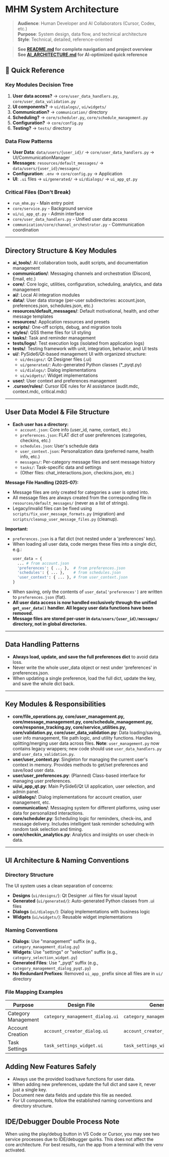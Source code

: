 # MHM System Architecture

> **Audience**: Human Developer and AI Collaborators (Cursor, Codex, etc.)   
> **Purpose**: System design, data flow, and technical architecture  
> **Style**: Technical, detailed, reference-oriented

> **See [README.md](README.md) for complete navigation and project overview**  
> **See [AI_ARCHITECTURE.md](AI_ARCHITECTURE.md) for AI-optimized quick reference**

## 🚀 Quick Reference

### **Key Modules Decision Tree**
1. **User data access?** → `core/user_data_handlers.py`, `core/user_data_validation.py`
2. **UI components?** → `ui/dialogs/`, `ui/widgets/`
3. **Communication?** → `communication/` directory
4. **Scheduling?** → `core/scheduler.py`, `core/schedule_management.py`
5. **Configuration?** → `core/config.py`
6. **Testing?** → `tests/` directory

### **Data Flow Patterns**
- **User Data**: `data/users/{user_id}/` → `core/user_data_handlers.py` → UI/CommunicationManager
- **Messages**: `resources/default_messages/` → `data/users/{user_id}/messages/`
- **Configuration**: `.env` → `core/config.py` → Application
- **UI**: `.ui` files → `ui/generated/` → `ui/dialogs/` → `ui_app_qt.py`

### **Critical Files (Don't Break)**
- `run_mhm.py` - Main entry point
- `core/service.py` - Background service
- `ui/ui_app_qt.py` - Admin interface
- `core/user_data_handlers.py` - Unified user data access
- `communication/core/channel_orchestrator.py` - Communication coordination

---

## Directory Structure & Key Modules

- **ai_tools/**: AI collaboration tools, audit scripts, and documentation management
- **communication/**: Messaging channels and orchestration (Discord, Email, etc.)
- **core/**: Core logic, utilities, configuration, scheduling, analytics, and data management
- **ai/**: Local AI integration modules
- **data/**: User data storage (per-user subdirectories: account.json, preferences.json, schedules.json, etc.)
- **resources/default_messages/**: Default motivational, health, and other message templates
- **resources/**: Application resources and presets
- **scripts/**: One-off scripts, debug, and migration tools
- **styles/**: QSS theme files for UI styling
- **tasks/**: Task and reminder management
- **tests/logs/**: Test execution logs (isolated from application logs)
- **tests/**: Testing framework with unit, integration, behavior, and UI tests
- **ui/**: PySide6/Qt-based management UI with organized structure:
  - `ui/designs/`: Qt Designer files (.ui)
  - `ui/generated/`: Auto-generated Python classes (*_pyqt.py)
  - `ui/dialogs/`: Dialog implementations
  - `ui/widgets/`: Widget implementations
- **user/**: User context and preferences management
- **.cursor/rules/**: Cursor IDE rules for AI assistance (audit.mdc, context.mdc, critical.mdc)

---

## User Data Model & File Structure

- **Each user has a directory:**
  - `account.json`: Core info (user_id, name, contact, etc.)
  - `preferences.json`: FLAT dict of user preferences (categories, checkins, etc.)
  - `schedules.json`: User's schedule data
  - `user_context.json`: Personalization data (preferred name, health info, etc.)
  - `messages/`: Per-category message files and sent message history
  - `tasks/`: Task-specific data and settings
  - (Other files: chat_interactions.json, checkins.json, etc.)

**Message File Handling (2025-07):**
- Message files are only created for categories a user is opted into.
- All message files are always created from the corresponding file in `resources/default_messages/` (never as a list of strings).
- Legacy/invalid files can be fixed using `scripts/fix_user_message_formats.py` (migration) and `scripts/cleanup_user_message_files.py` (cleanup).

**Important:**
- `preferences.json` is a flat dict (not nested under a 'preferences' key).
- When loading all user data, code merges these files into a single dict, e.g.:
  ```python
  user_data = {
    ... # from account.json
    'preferences': { ... },  # from preferences.json
    'schedules': { ... },    # from schedules.json
    'user_context': { ... }, # from user_context.json
  }
  ```
- When saving, only the contents of `user_data['preferences']` are written to `preferences.json` (flat).
- **All user data access is now handled exclusively through the unified `get_user_data()` handler. All legacy user data functions have been removed.**
- **Message files are stored per-user in `data/users/{user_id}/messages/` directory, not in global directories.**

---

## Data Handling Patterns

- **Always load, update, and save the full preferences dict** to avoid data loss.
- Never write the whole user_data object or nest under 'preferences' in preferences.json.
- When updating a single preference, load the full dict, update the key, and save the whole dict back.

---

## Key Modules & Responsibilities

- **core/file_operations.py, core/user_management.py, core/message_management.py, core/schedule_management.py, core/response_tracking.py, core/service_utilities.py, core/validation.py, core/user_data_validation.py**: Data loading/saving, user info management, file path logic, and utility functions. Handles splitting/merging user data across files. **Note**: `user_management.py` now contains legacy wrappers; new code should use `user_data_handlers.py` and `user_data_validation.py`.
- **user/user_context.py**: Singleton for managing the current user's context in memory. Provides methods to get/set preferences and save/load user data.
- **user/user_preferences.py**: (Planned) Class-based interface for managing user preferences.
- **ui/ui_app_qt.py**: Main PySide6/Qt UI application, user selection, and admin panel.
- **ui/dialogs/**: Dialog implementations for account creation, user management, etc.
- **communication/**: Messaging system for different platforms, using user data for personalized interactions.
- **core/scheduler.py**: Scheduling logic for reminders, check-ins, and message delivery. Includes intelligent task reminder scheduling with random task selection and timing.
- **core/checkin_analytics.py**: Analytics and insights on user check-in data.

---

## UI Architecture & Naming Conventions

### Directory Structure
The UI system uses a clean separation of concerns:
- **Designs** (`ui/designs/`): Qt Designer .ui files for visual layout
- **Generated** (`ui/generated/`): Auto-generated Python classes from .ui files
- **Dialogs** (`ui/dialogs/`): Dialog implementations with business logic
- **Widgets** (`ui/widgets/`): Reusable widget implementations

### Naming Conventions
- **Dialogs**: Use "management" suffix (e.g., `category_management_dialog.py`)
- **Widgets**: Use "settings" or "selection" suffix (e.g., `category_selection_widget.py`)
- **Generated Files**: Use "_pyqt" suffix (e.g., `category_management_dialog_pyqt.py`)
- **No Redundant Prefixes**: Removed `ui_app_` prefix since all files are in `ui/` directory

### File Mapping Examples
| Purpose | Design File | Generated File | Implementation |
|---------|-------------|----------------|----------------|
| Category Management | `category_management_dialog.ui` | `category_management_dialog_pyqt.py` | `category_management_dialog.py` |
| Account Creation | `account_creator_dialog.ui` | `account_creator_dialog_pyqt.py` | `account_creator_dialog.py` |
| Task Settings | `task_settings_widget.ui` | `task_settings_widget_pyqt.py` | `task_settings_widget.py` |

## Adding New Features Safely
- Always use the provided load/save functions for user data.
- When adding new preferences, update the full dict and save it, never just a single key.
- Document new data fields and update this file as needed.
- For UI components, follow the established naming conventions and directory structure.

## IDE/Debugger Double Process Note

When using the play/debug button in VS Code or Cursor, you may see two service processes due to IDE/debugger quirks. This does not affect the core architecture. For best results, run the app from a terminal with the venv activated.
